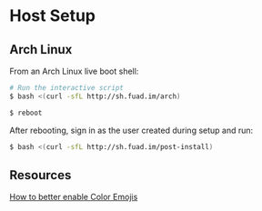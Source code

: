 # Host Setup

## Arch Linux

From an Arch Linux live boot shell:

```sh
# Run the interactive script
$ bash <(curl -sfL http://sh.fuad.im/arch)

$ reboot
```

After rebooting, sign in as the user created during setup and run:

```sh
$ bash <(curl -sfL http://sh.fuad.im/post-install)
```

## Resources

[How to better enable Color Emojis](https://www.reddit.com/r/archlinux/comments/9q8dlj/how_to_better_enable_color_emojis/)
